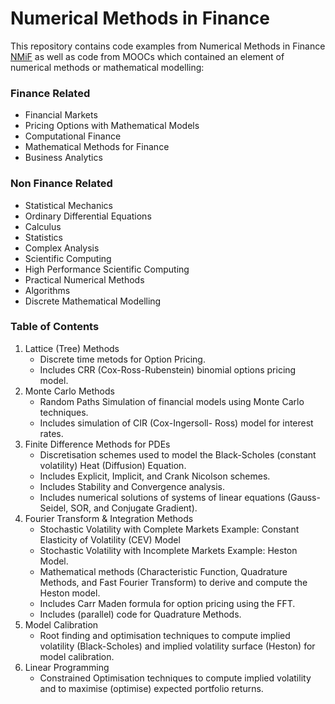 # Numerical Methods in Finance
This repository contains code examples from Numerical Methods in Finance [NMiF](https://wwwf.imperial.ac.uk/~ajacquie/) as well as code from MOOCs which contained an element of numerical methods or mathematical modelling:

### Finance Related
* Financial Markets
* Pricing Options with Mathematical Models
* Computational Finance
* Mathematical Methods for Finance
* Business Analytics

### Non Finance Related
* Statistical Mechanics
* Ordinary Differential Equations
* Calculus
* Statistics
* Complex Analysis
* Scientific Computing
* High Performance Scientific Computing 
* Practical Numerical Methods
* Algorithms
* Discrete Mathematical Modelling

### Table of Contents
1. Lattice (Tree) Methods
   * Discrete time metods for Option Pricing.
   * Includes CRR (Cox-Ross-Rubenstein) binomial options pricing model.
2. Monte Carlo Methods
   * Random Paths Simulation of financial models using Monte Carlo techniques.
   * Includes simulation of CIR (Cox-Ingersoll- Ross) model for interest rates.
3. Finite Difference Methods for PDEs
   * Discretisation schemes used to model the Black-Scholes (constant volatility) Heat (Diffusion) Equation.
   * Includes Explicit, Implicit, and Crank Nicolson schemes.
   * Includes Stability and Convergence analysis.
   * Includes numerical solutions of systems of linear equations (Gauss-Seidel, SOR, and Conjugate Gradient).
4. Fourier Transform & Integration Methods
   * Stochastic Volatility with Complete Markets Example: Constant Elasticity of Volatility (CEV) Model
   * Stochastic Volatility with Incomplete Markets Example: Heston Model.
   * Mathematical methods (Characteristic Function, Quadrature Methods, and Fast Fourier Transform) to derive and compute the Heston model.
   * Includes Carr Maden formula for option pricing using the FFT.
   * Includes (parallel) code for Quadrature Methods.
5. Model Calibration
   * Root finding and optimisation techniques to compute implied volatility (Black-Scholes) and implied volatility surface (Heston) for model calibration.
6. Linear Programming
   * Constrained Optimisation techniques to compute implied volatility and to maximise (optimise) expected portfolio returns.


